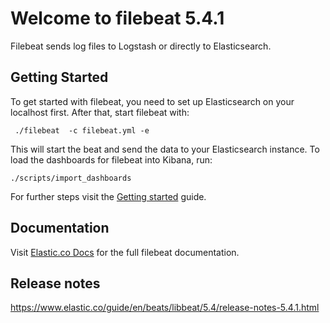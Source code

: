 # Welcome to filebeat 5.4.1

Filebeat sends log files to Logstash or directly to Elasticsearch.

## Getting Started

To get started with filebeat, you need to set up Elasticsearch on your localhost first. After that, start filebeat with:

     ./filebeat  -c filebeat.yml -e

This will start the beat and send the data to your Elasticsearch instance. To load the dashboards for filebeat into Kibana, run:

    ./scripts/import_dashboards

For further steps visit the [Getting started](https://www.elastic.co/guide/en/beats/filebeat/5.4/filebeat-getting-started.html) guide.

## Documentation

Visit [Elastic.co Docs](https://www.elastic.co/guide/en/beats/filebeat/5.4/index.html) for the full filebeat documentation.

## Release notes

https://www.elastic.co/guide/en/beats/libbeat/5.4/release-notes-5.4.1.html

